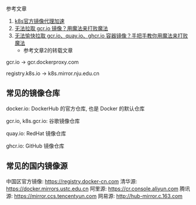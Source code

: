 参考文章

1. [k8s官方镜像代理加速](https://blog.csdn.net/chengyinwu/article/details/134843205)
2. [无法拉取 gcr.io 镜像？用魔法来打败魔法](https://mp.weixin.qq.com/s/Vt0FRTx1PsoYFdLa0QZzWw)
3. [无法愉快拉取 gcr.io、quay.io、ghcr.io 容器镜像？手把手教你用魔法来打败魔法](https://blog.csdn.net/easylife206/article/details/124763001)
    - 参考文章2的转载文章

gcr.io -> gcr.dockerproxy.com

registry.k8s.io -> k8s.mirror.nju.edu.cn

## 常见的镜像仓库

docker.io: DockerHub 的官方仓库, 也是 Docker 的默认仓库

gcr.io, k8s.gcr.io: 谷歌镜像仓库

quay.io: RedHat 镜像仓库

ghcr.io: GitHub 镜像仓库

## 常见的国内镜像源

中国区官方镜像: https://registry.docker-cn.com
清华源: https://docker.mirrors.ustc.edu.cn
阿里源: https://cr.console.aliyun.com
腾讯源: https://mirror.ccs.tencentyun.com
网易源: http://hub-mirror.c.163.com
